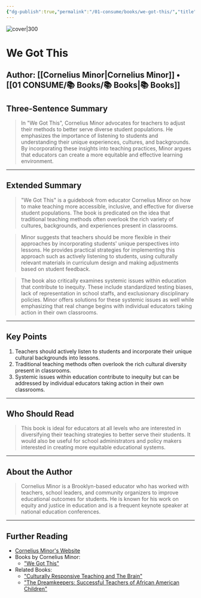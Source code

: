 ```yaml
---
{"dg-publish":true,"permalink":"/01-consume/books/we-got-this/","title":"We Got This","tags":["education","teaching-strategies","student-diversity","instructional-practices"]}
---
```



![cover|300](http://books.google.com/books/content?id=j5IPvAEACAAJ&printsec=frontcover&img=1&zoom=1&source=gbs_api)
# We Got This
**Author:** [[Cornelius Minor\|Cornelius Minor]] • [[01 CONSUME/📚 Books/📚 Books\|📚 Books]]
---

## Three-Sentence Summary
> In "We Got This", Cornelius Minor advocates for teachers to adjust their methods to better serve diverse student populations. He emphasizes the importance of listening to students and understanding their unique experiences, cultures, and backgrounds. By incorporating these insights into teaching practices, Minor argues that educators can create a more equitable and effective learning environment.

---

## Extended Summary
> "We Got This" is a guidebook from educator Cornelius Minor on how to make teaching more accessible, inclusive, and effective for diverse student populations. The book is predicated on the idea that traditional teaching methods often overlook the rich variety of cultures, backgrounds, and experiences present in classrooms.

>Minor suggests that teachers should be more flexible in their approaches by incorporating students' unique perspectives into lessons. He provides practical strategies for implementing this approach such as actively listening to students, using culturally relevant materials in curriculum design and making adjustments based on student feedback.

>The book also critically examines systemic issues within education that contribute to inequity. These include standardized testing biases, lack of representation in school staffs, and exclusionary disciplinary policies. Minor offers solutions for these systemic issues as well while emphasizing that real change begins with individual educators taking action in their own classrooms.

---

## Key Points
1. Teachers should actively listen to students and incorporate their unique cultural backgrounds into lessons.
2. Traditional teaching methods often overlook the rich cultural diversity present in classrooms.
3. Systemic issues within education contribute to inequity but can be addressed by individual educators taking action in their own classrooms.

---

## Who Should Read
> This book is ideal for educators at all levels who are interested in diversifying their teaching strategies to better serve their students. It would also be useful for school administrators and policy makers interested in creating more equitable educational systems.

---

## About the Author
> Cornelius Minor is a Brooklyn-based educator who has worked with teachers, school leaders, and community organizers to improve educational outcomes for students. He is known for his work on equity and justice in education and is a frequent keynote speaker at national education conferences.

---

## Further Reading
- [Cornelius Minor's Website](https://www.corneliusminor.com/)
- Books by Cornelius Minor:
  - ["We Got This"](https://www.heinemann.com/products/e08933.aspx)
- Related Books:
  - ["Culturally Responsive Teaching and The Brain"](https://www.amazon.com/Culturally-Responsive-Teaching-Brain-Linguistically/dp/1483308014)
  - ["The Dreamkeepers: Successful Teachers of African American Children"](https://www.amazon.com/Dreamkeepers-Successful-Teachers-African-American/dp/0470408154)
